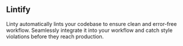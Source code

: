## Lintify
Linty automatically lints your codebase to ensure clean and error-free workflow. Seamlessly integrate it into your workflow and catch style violations before they reach production.